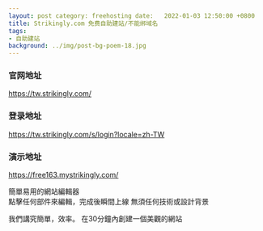 ```yaml
---
layout: post category: freehosting date:   2022-01-03 12:50:00 +0800
title: Strikingly.com 免费自助建站/不能绑域名
tags:
- 自助建站
background: ../img/post-bg-poem-18.jpg
---
```



### 官网地址
https://tw.strikingly.com/

### 登录地址
https://tw.strikingly.com/s/login?locale=zh-TW

### 演示地址
https://free163.mystrikingly.com/

簡單易用的網站編輯器<br>
點擊任何部件來編輯，完成後瞬間上線 無須任何技術或設計背景

我們講究簡單，效率。 在30分鐘內創建一個美觀的網站